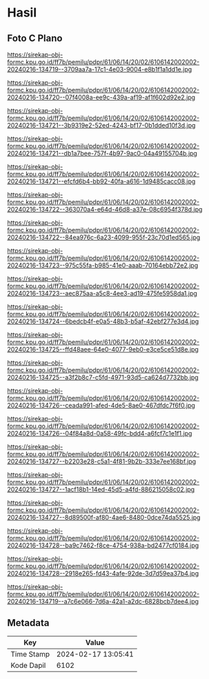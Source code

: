 # Hasil

## Foto C Plano

https://sirekap-obj-formc.kpu.go.id/ff7b/pemilu/pdpr/61/06/14/20/02/6106142002002-20240216-134719--3709aa7a-17c1-4e03-9004-e8b1f1a1dd1e.jpg

https://sirekap-obj-formc.kpu.go.id/ff7b/pemilu/pdpr/61/06/14/20/02/6106142002002-20240216-134720--07f4008a-ee9c-439a-af19-af1f602d92e2.jpg

https://sirekap-obj-formc.kpu.go.id/ff7b/pemilu/pdpr/61/06/14/20/02/6106142002002-20240216-134721--3b9319e2-52ed-4243-bf17-0b1dded10f3d.jpg

https://sirekap-obj-formc.kpu.go.id/ff7b/pemilu/pdpr/61/06/14/20/02/6106142002002-20240216-134721--db1a7bee-757f-4b97-9ac0-04a49155704b.jpg

https://sirekap-obj-formc.kpu.go.id/ff7b/pemilu/pdpr/61/06/14/20/02/6106142002002-20240216-134721--efcfd6b4-bb92-40fa-a616-1d9485cacc08.jpg

https://sirekap-obj-formc.kpu.go.id/ff7b/pemilu/pdpr/61/06/14/20/02/6106142002002-20240216-134722--363070a4-e64d-46d8-a37e-08c6954f378d.jpg

https://sirekap-obj-formc.kpu.go.id/ff7b/pemilu/pdpr/61/06/14/20/02/6106142002002-20240216-134722--84ea976c-6a23-4099-955f-23c70d1ed565.jpg

https://sirekap-obj-formc.kpu.go.id/ff7b/pemilu/pdpr/61/06/14/20/02/6106142002002-20240216-134723--975c55fa-b985-41e0-aaab-70164ebb72e2.jpg

https://sirekap-obj-formc.kpu.go.id/ff7b/pemilu/pdpr/61/06/14/20/02/6106142002002-20240216-134723--aec875aa-a5c8-4ee3-ad19-475fe5958da1.jpg

https://sirekap-obj-formc.kpu.go.id/ff7b/pemilu/pdpr/61/06/14/20/02/6106142002002-20240216-134724--6bedcb4f-e0a5-48b3-b5af-42ebf277e3d4.jpg

https://sirekap-obj-formc.kpu.go.id/ff7b/pemilu/pdpr/61/06/14/20/02/6106142002002-20240216-134725--ffd48aee-64e0-4077-9eb0-e3ce5ce51d8e.jpg

https://sirekap-obj-formc.kpu.go.id/ff7b/pemilu/pdpr/61/06/14/20/02/6106142002002-20240216-134725--a3f2b8c7-c5fd-4971-93d5-ca624d7732bb.jpg

https://sirekap-obj-formc.kpu.go.id/ff7b/pemilu/pdpr/61/06/14/20/02/6106142002002-20240216-134726--ceada991-afed-4de5-8ae0-467dfdc7f6f0.jpg

https://sirekap-obj-formc.kpu.go.id/ff7b/pemilu/pdpr/61/06/14/20/02/6106142002002-20240216-134726--04f84a8d-0a58-49fc-bdd4-a6fcf7c1e1f1.jpg

https://sirekap-obj-formc.kpu.go.id/ff7b/pemilu/pdpr/61/06/14/20/02/6106142002002-20240216-134727--b2203e28-c5a1-4f81-9b2b-333e7ee168bf.jpg

https://sirekap-obj-formc.kpu.go.id/ff7b/pemilu/pdpr/61/06/14/20/02/6106142002002-20240216-134727--1acf18b1-14ed-45d5-a4fd-886215058c02.jpg

https://sirekap-obj-formc.kpu.go.id/ff7b/pemilu/pdpr/61/06/14/20/02/6106142002002-20240216-134727--8d89500f-af80-4ae6-8480-0dce74da5525.jpg

https://sirekap-obj-formc.kpu.go.id/ff7b/pemilu/pdpr/61/06/14/20/02/6106142002002-20240216-134728--ba9c7462-f8ce-4754-938a-bd2477cf0184.jpg

https://sirekap-obj-formc.kpu.go.id/ff7b/pemilu/pdpr/61/06/14/20/02/6106142002002-20240216-134728--2918e265-fd43-4afe-92de-3d7d59ea37b4.jpg

https://sirekap-obj-formc.kpu.go.id/ff7b/pemilu/pdpr/61/06/14/20/02/6106142002002-20240216-134719--a7c6e066-7d6a-42a1-a2dc-6828bcb7dee4.jpg


## Metadata

| Key        | Value               |
| ---------- | ------------------- |
| Time Stamp | 2024-02-17 13:05:41 |
| Kode Dapil | 6102                |



